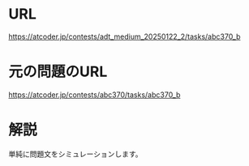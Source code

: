 # URL
https://atcoder.jp/contests/adt_medium_20250122_2/tasks/abc370_b

# 元の問題のURL
https://atcoder.jp/contests/abc370/tasks/abc370_b

# 解説
単純に問題文をシミュレーションします。
